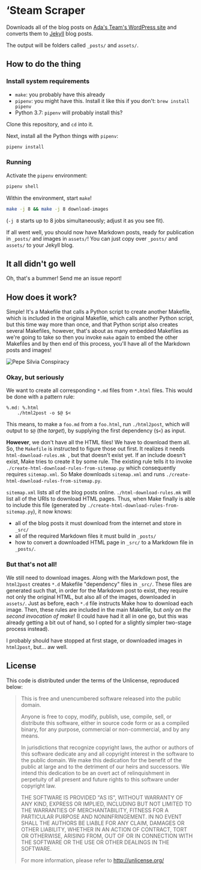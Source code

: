 ‘Steam Scraper
==============

Downloads all of the blog posts on [Ada's Team's WordPress
site][adasteam-blog] and converts them to [Jekyll][] blog posts.

The output will be folders called `_posts/` and `assets/`.

[adasteam-blog]: https://adasteam.wordpress.com/
[Jekyll]: https://jekyllrb.com/


How to do the thing
-------------------

### Install system requirements

 - `make`: you probably have this already
 - `pipenv`:  you might have this. Install it like this if you don't: `brew install pipenv`
 - Python 3.7: `pipenv` will probably install this?

Clone this repository, and `cd` into it.

Next, install all the Python things with `pipenv`:

```sh
pipenv install
```

### Running

Activate the `pipenv` environment:

```sh
pipenv shell
```

Within the environment, start `make`!

```sh
make -j 8 && make -j 8 download-images
```

(`-j 8`  starts up to 8 jobs simultaneously; adjust it as you see fit).

If all went well, you should now have Markdown posts, ready for
publication in `_posts/` and images in `assets/`! You can just copy
over `_posts/` and `assets/` to your Jekyll blog.


It all didn't go well
---------------------

Oh, that's a bummer! Send me an issue report!


How does it work?
-----------------

Simple! It's a Makefile that calls a Python script to create another
Makefile, which is included in the original Makefile, which calls
another Python script, but this time way more than once, and that Python
script also creates several Makefiles, however, that's about as many
embedded Makefiles as we're going to take so then you invoke `make`
again to embed the other Makefiles and by then end of this process,
you'll have all of the Markdown posts and images!

![Pepe Silvia Conspiracy](https://media.giphy.com/media/l0IykOsxLECVejOzm/giphy.gif)

### Okay, but seriously

We want to create all corresponding `*.md` files from `*.html` files.
This would be done with a pattern rule:

```make
%.md: %.html
	./html2post -o $@ $<
```

This means, to make a `foo.md` from a `foo.html`, run `./html2post`,
which will output to `$@` (the _target_), by supplying the first
dependency (`$<`) as input.

**However**, we don't have all the HTML files! We have to download them
all. So, the `Makefile` is instructed to figure those out first. It
realizes it needs `html-download-rules.mk `, but that doesn't exist
yet. If an include doesn't exist, Make tries to create it by some rule.
The existing rule tells it to invoke
`./create-html-download-rules-from-sitemap.py` which consequently
requires `sitemap.xml`. So Make downloads `sitemap.xml` and runs
`./create-html-download-rules-from-sitemap.py`.

`sitemap.xml` lists all of the blog posts online.
`./html-download-rules.mk` will list all of the URIs to download HTML
pages. Thus, when Make finally is able to include this file (generated
by `./create-html-download-rules-from-sitemap.py`), it now knows:

 - all of the blog posts it must download from the internet and store in `_src/`
 - all of the required Markdown files it must build in `_posts/`
 - how to convert a downloaded HTML page in `_src/` to a Markdown file in `_posts/`.

### But that's not all!

We still need to download images. Along with the Markdown post, the
`html2post` creates `*.d` Makefile "dependency" files in `_src/`. These
files are generated such that, in order for the Markdown post to exist,
they require not only the original HTML, but also all of the images,
downloaded in `assets/`. Just as before, each `*.d` file instructs Make
how to download each image. Then, these rules are included in the main
Makefile, but _only on the second invocation of make_! (I could have had
it all in one go, but this was already getting a bit out of hand, so
I opted for a slightly simpler two-stage process instead).

I probably should have stopped at first stage, or downloaded images in
`html2post`, but... aw well.

License
-------

This code is distributed under the terms of the Unlicense, reproduced
below:

> This is free and unencumbered software released into the public domain.
>
> Anyone is free to copy, modify, publish, use, compile, sell, or
> distribute this software, either in source code form or as a compiled
> binary, for any purpose, commercial or non-commercial, and by any
> means.
>
> In jurisdictions that recognize copyright laws, the author or authors
> of this software dedicate any and all copyright interest in the
> software to the public domain. We make this dedication for the benefit
> of the public at large and to the detriment of our heirs and
> successors. We intend this dedication to be an overt act of
> relinquishment in perpetuity of all present and future rights to this
> software under copyright law.
>
> THE SOFTWARE IS PROVIDED "AS IS", WITHOUT WARRANTY OF ANY KIND,
> EXPRESS OR IMPLIED, INCLUDING BUT NOT LIMITED TO THE WARRANTIES OF
> MERCHANTABILITY, FITNESS FOR A PARTICULAR PURPOSE AND NONINFRINGEMENT.
> IN NO EVENT SHALL THE AUTHORS BE LIABLE FOR ANY CLAIM, DAMAGES OR
> OTHER LIABILITY, WHETHER IN AN ACTION OF CONTRACT, TORT OR OTHERWISE,
> ARISING FROM, OUT OF OR IN CONNECTION WITH THE SOFTWARE OR THE USE OR
> OTHER DEALINGS IN THE SOFTWARE.
>
> For more information, please refer to <http://unlicense.org/>
